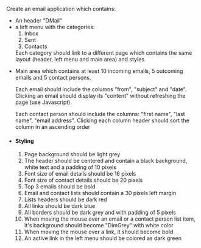 <p>Create an email application which contains:
<ul>
<li>
An header "DMail"
</li>
<li>
 a left menu with the categories:
<ol>
<li>
Inbox
</li>
<li>
Sent
</li>
<li>
Contacts
</li>
</ol>
</li>
Each category should link to a different page which contains the same layout (header, left menu and main area) and styles
<li>
<p>Main area which contains at least 10 incoming emails, 5 outcoming emails and 5 contact persons.
</p>
<p>Each email should include the columns "from", "subject" and "date". Clicking an email should display its "content" without refreshing the page (use Javascript).
</p>
<p>
Each contact person should include the columns: "first name", "last name", "email address". Clicking each column header should sort the column in an ascending order
</p>
</li>
<li>
<h4>Styling</h4>
<ol>
<li>Page background should be light grey</li>
<li>The header should be centered and contain a black background, white text and a padding of 10 pixels</li>
<li>Font size of email details should be 16 pixels</li>
<li>Font size of contact details should be 20 pixels</li>
<li>Top 3 emails should be bold</li>
<li>Email and contact lists should contain a 30 pixels left margin</li>
<li>Lists headers should be dark red</li>
<li>All links should be dark blue</li>
<li>All borders should be dark grey and with padding of 5 pixels</li>
<li>When moving the mouse over an email or a contact person list item, it's background should become "DimGrey" with white color</li>
<li>When moving the mouse over a link, it should become bold</li>
<li>An active link in the left menu should be colored as dark green</li>
</ol>
</li>
</ul>
</p>